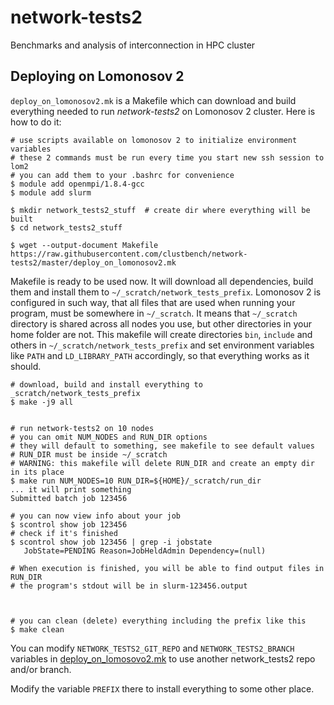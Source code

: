 network-tests2
==============

Benchmarks and analysis of interconnection in HPC cluster


Deploying on Lomonosov 2
------------------------

`deploy_on_lomonosov2.mk` is a Makefile which can download and build everything
needed to run *network-tests2* on Lomonosov 2 cluster. Here is how to do it:

```
# use scripts available on lomonosov 2 to initialize environment variables
# these 2 commands must be run every time you start new ssh session to lom2
# you can add them to your .bashrc for convenience
$ module add openmpi/1.8.4-gcc
$ module add slurm

$ mkdir network_tests2_stuff  # create dir where everything will be built
$ cd network_tests2_stuff

$ wget --output-document Makefile https://raw.githubusercontent.com/clustbench/network-tests2/master/deploy_on_lomonosov2.mk
```

Makefile is ready to be used now. It will download all dependencies, build them
and install them to `~/_scratch/network_tests_prefix`. Lomonosov 2 is
configured in such way, that all files that are used when running your program,
must be somewhere in `~/_scratch`. It means that `~/_scratch` directory is
shared across all nodes you use, but other directories in your home folder are
not. This makefile will create directories `bin`, `include` and others in
`~/_scratch/network_tests_prefix` and set environment variables like `PATH` and
`LD_LIBRARY_PATH` accordingly, so that everything works as it should.

```
# download, build and install everything to _scratch/network_tests_prefix
$ make -j9 all


# run network-tests2 on 10 nodes
# you can omit NUM_NODES and RUN_DIR options
# they will default to something, see makefile to see default values
# RUN_DIR must be inside ~/_scratch
# WARNING: this makefile will delete RUN_DIR and create an empty dir in its place
$ make run NUM_NODES=10 RUN_DIR=${HOME}/_scratch/run_dir
... it will print something
Submitted batch job 123456

# you can now view info about your job
$ scontrol show job 123456
# check if it's finished
$ scontrol show job 123456 | grep -i jobstate
   JobState=PENDING Reason=JobHeldAdmin Dependency=(null)

# When execution is finished, you will be able to find output files in RUN_DIR
# the program's stdout will be in slurm-123456.output



# you can clean (delete) everything including the prefix like this
$ make clean
```

You can modify `NETWORK_TESTS2_GIT_REPO` and `NETWORK_TESTS2_BRANCH` variables
in [deploy_on_lomosovo2.mk](deploy_on_lomonosov2.mk) to use another
network_tests2 repo and/or branch.

Modify the variable `PREFIX` there to install everything to some other place.
